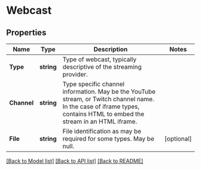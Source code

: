 # Webcast

## Properties

Name | Type | Description | Notes
------------ | ------------- | ------------- | -------------
**Type** | **string** | Type of webcast, typically descriptive of the streaming provider. | 
**Channel** | **string** | Type specific channel information. May be the YouTube stream, or Twitch channel name. In the case of iframe types, contains HTML to embed the stream in an HTML iframe. | 
**File** | **string** | File identification as may be required for some types. May be null. | [optional] 

[[Back to Model list]](../README.md#documentation-for-models) [[Back to API list]](../README.md#documentation-for-api-endpoints) [[Back to README]](../README.md)


